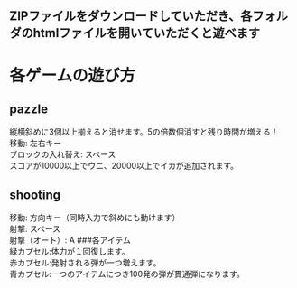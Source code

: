 ## ZIPファイルをダウンロードしていただき、各フォルダのhtmlファイルを開いていただくと遊べます
# 各ゲームの遊び方
## pazzle
縦横斜めに3個以上揃えると消せます。5の倍数個消すと残り時間が増える！<br/>移動: 左右キー<br/>ブロックの入れ替え: スペース
<br/>スコアが10000以上でウニ、20000以上でイカが追加されます。
## shooting
移動: 方向キー（同時入力で斜めにも動けます）<br/>射撃: スペース<br/>射撃（オート）: A
###各アイテム
<br/>緑カプセル:体力が１回復します。
<br/>赤カプセル:発射される弾が一つ増えます。
<br/>青カプセル:一つのアイテムにつき100発の弾が貫通弾になります。

